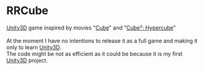 RRCube
=========

<a href="http://unity3d.com/" target="_blank">Unity3D</a> game inspired by movies "<a href="http://www.imdb.com/title/tt0123755/" target="_blank">Cube</a>" and "<a href="http://www.imdb.com/title/tt0285492/" target="_blank">Cube²: Hypercube</a>"<br /><br />
At the moment I have no intentions to release it as a full game and making it only to learn <a href="http://unity3d.com/" target="_blank">Unity3D</a>.<br />
The code might be not as efficient as it could be because it is my first <a href="http://unity3d.com/" target="_blank">Unity3D</a> project.

